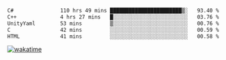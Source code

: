 <!--START_SECTION:waka-->

```txt
C#               110 hrs 49 mins ███████████████████████▒░   93.40 %
C++              4 hrs 27 mins   █░░░░░░░░░░░░░░░░░░░░░░░░   03.76 %
UnityYaml        53 mins         ▒░░░░░░░░░░░░░░░░░░░░░░░░   00.76 %
C                42 mins         ░░░░░░░░░░░░░░░░░░░░░░░░░   00.59 %
HTML             41 mins         ░░░░░░░░░░░░░░░░░░░░░░░░░   00.58 %
```

<!--END_SECTION:waka-->
[![wakatime](https://wakatime.com/badge/user/6c2f442e-41b4-42e3-bc06-d5d8203ad1da.svg)](https://wakatime.com/@6c2f442e-41b4-42e3-bc06-d5d8203ad1da)
